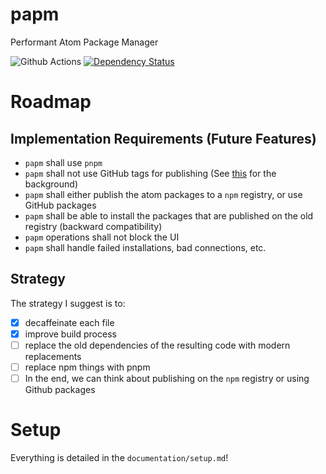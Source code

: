 # papm

Performant Atom Package Manager

![Github Actions](https://github.com/atom-community/papm/workflows/CI/badge.svg)
[![Dependency Status](https://david-dm.org/atom-community/papm.svg)](https://david-dm.org/atom-community/papm)

# Roadmap

## Implementation Requirements (Future Features)

- `papm` shall use `pnpm`
- `papm` shall not use GitHub tags for publishing (See [this](https://github.com/atom/apm/issues/919) for the background)
- `papm` shall either publish the atom packages to a `npm` registry, or use GitHub packages
- `papm` shall be able to install the packages that are published on the old registry (backward compatibility)
- `papm` operations shall not block the UI
- `papm` shall handle failed installations, bad connections, etc.

## Strategy

The strategy I suggest is to:

- [x] decaffeinate each file
- [x] improve build process
- [ ] replace the old dependencies of the resulting code with modern replacements
- [ ] replace npm things with pnpm
- [ ] In the end, we can think about publishing on the `npm` registry or using Github packages

# Setup

Everything is detailed in the `documentation/setup.md`!
